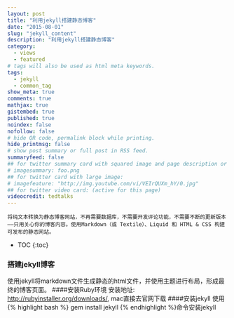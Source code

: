 ```yaml
---
layout: post
title: "利用jekyll搭建静态博客"
date: "2015-08-01"
slug: "jekyll_content"
description: "利用jekyll搭建静态博客"
category:
  - views
  - featured
# tags will also be used as html meta keywords.
tags:
  - jekyll
  - common_tag
show_meta: true
comments: true
mathjax: true
gistembed: true
published: true
noindex: false
nofollow: false
# hide QR code, permalink block while printing.
hide_printmsg: false
# show post summary or full post in RSS feed.
summaryfeed: false
## for twitter summary card with squared image and page description or page excerpt:
# imagesummary: foo.png
## for twitter card with large image:
# imagefeature: "http://img.youtube.com/vi/VEIrQUXm_hY/0.jpg"
## for twitter video card: (active for this page)
videocredit: tedtalks
---
```


    将纯文本转换为静态博客网站，不再需要数据库，不需要开发评论功能，不需要不断的更新版本——只用关心你的博客内容。使用Markdown（或 Textile）、Liquid 和 HTML & CSS 构建可发布的静态网站。
<!--more-->

* TOC
{:toc}

### 搭建jekyll博客
使用jekyll将markdown文件生成静态的html文件，并使用主题进行布局，形成最终的博客页面。
####安装Ruby环境
    安装地址: http://rubyinstaller.org/downloads/,   mac直接去官网下载
####安装jekyll
    使用 {% highlight bash %}
    gem install jekyll
    {% endhighlight %}命令安装jekyll

